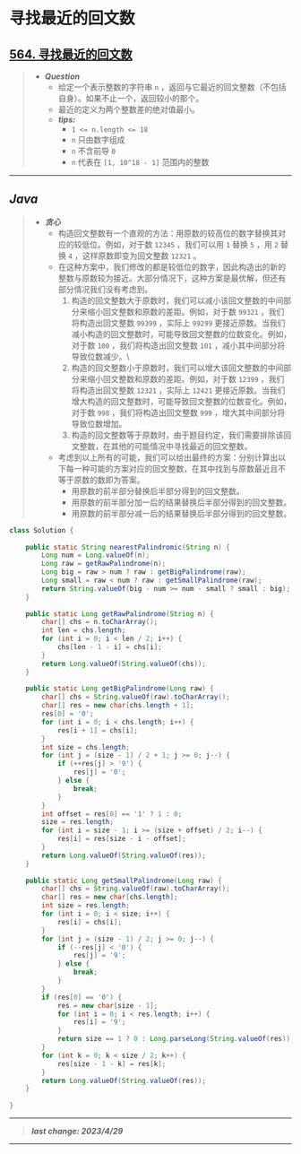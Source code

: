 # 寻找最近的回文数

## [564. 寻找最近的回文数](https://leetcode.cn/problems/find-the-closest-palindrome/)

> - ***Question***
>   - 给定一个表示整数的字符串 `n` ，返回与它最近的回文整数（不包括自身）。如果不止一个，返回较小的那个。
>   - 最近的定义为两个整数差的绝对值最小。
>   - ***tips:***
>     - `1 <= n.length <= 18`
>     - `n` 只由数字组成
>     - `n` 不含前导 `0`
>     - `n` 代表在 `[1, 10^18 - 1]` 范围内的整数

---

## *Java*

> - ***贪心***
>   - 构造回文整数有一个直观的方法：用原数的较高位的数字替换其对应的较低位。例如，对于数 `12345` ，我们可以用 `1` 替换 `5` ，用 `2` 替换 `4` ，这样原数即变为回文整数 `12321` 。
>   - 在这种方案中，我们修改的都是较低位的数字，因此构造出的新的整数与原数较为接近。大部分情况下，这种方案是最优解，但还有部分情况我们没有考虑到。
>     1. 构造的回文整数大于原数时，我们可以减小该回文整数的中间部分来缩小回文整数和原数的差距。例如，对于数 `99321` ，我们将构造出回文整数 `99399` ，实际上 `99299` 更接近原数。当我们减小构造的回文整数时，可能导致回文整数的位数变化。例如，对于数 `100` ，我们将构造出回文整数 `101` ，减小其中间部分将导致位数减少。\
>     2. 构造的回文整数小于原数时，我们可以增大该回文整数的中间部分来缩小回文整数和原数的差距。例如，对于数 `12399` ，我们将构造出回文整数 `12321` ，实际上 `12421` 更接近原数。当我们增大构造的回文整数时，可能导致回文整数的位数变化。例如，对于数 `998` ，我们将构造出回文整数 `999` ，增大其中间部分将导致位数增加。
>     3. 构造的回文整数等于原数时，由于题目约定，我们需要排除该回文整数，在其他的可能情况中寻找最近的回文整数。
>   - 考虑到以上所有的可能，我们可以给出最终的方案：分别计算出以下每一种可能的方案对应的回文整数，在其中找到与原数最近且不等于原数的数即为答案。
>     - 用原数的前半部分替换后半部分得到的回文整数。
>     - 用原数的前半部分加一后的结果替换后半部分得到的回文整数。
>     - 用原数的前半部分减一后的结果替换后半部分得到的回文整数。

```java
class Solution {
    
    public static String nearestPalindromic(String n) {
        Long num = Long.valueOf(n);
        Long raw = getRawPalindrome(n);
        Long big = raw > num ? raw : getBigPalindrome(raw);
        Long small = raw < num ? raw : getSmallPalindrome(raw);
        return String.valueOf(big - num >= num - small ? small : big);
    }
    
    public static Long getRawPalindrome(String n) {
        char[] chs = n.toCharArray();
        int len = chs.length;
        for (int i = 0; i < len / 2; i++) {
            chs[len - 1 - i] = chs[i];
        }
        return Long.valueOf(String.valueOf(chs));
    }
    
    public static Long getBigPalindrome(Long raw) {
        char[] chs = String.valueOf(raw).toCharArray();
        char[] res = new char[chs.length + 1];
        res[0] = '0';
        for (int i = 0; i < chs.length; i++) {
            res[i + 1] = chs[i];
        }
        int size = chs.length;
        for (int j = (size - 1) / 2 + 1; j >= 0; j--) {
            if (++res[j] > '9') {
                res[j] = '0';
            } else {
                break;
            }
        }
        int offset = res[0] == '1' ? 1 : 0;
        size = res.length;
        for (int i = size - 1; i >= (size + offset) / 2; i--) {
            res[i] = res[size - i - offset];
        }
        return Long.valueOf(String.valueOf(res));
    }
    
    public static Long getSmallPalindrome(Long raw) {
        char[] chs = String.valueOf(raw).toCharArray();
        char[] res = new char[chs.length];
        int size = res.length;
        for (int i = 0; i < size; i++) {
            res[i] = chs[i];
        }
        for (int j = (size - 1) / 2; j >= 0; j--) {
            if (--res[j] < '0') {
                res[j] = '9';
            } else {
                break;
            }
        }
        if (res[0] == '0') {
            res = new char[size - 1];
            for (int i = 0; i < res.length; i++) {
                res[i] = '9';
            }
            return size == 1 ? 0 : Long.parseLong(String.valueOf(res));
        }
        for (int k = 0; k < size / 2; k++) {
            res[size - 1 - k] = res[k];
        }
        return Long.valueOf(String.valueOf(res));
    }
    
}
```

---

> ***last change: 2023/4/29***

---

